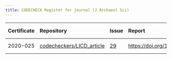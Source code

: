 ```yaml
---
title: CODECHECK Register for journal (J Archaeol Sci)
---
```



|Certificate |Repository                |Issue |Report                                 |Check date |
|:-------|:--------------------------------|:---|:--------------------------|:----------|
|2020-025    |[codecheckers/LICD_article](https://github.com/codecheckers/LICD_article)|[29](https://github.com/codecheckers/register/issues/29)|https://doi.org/10.5281/zenodo.4279275 |2020-11-19 |
